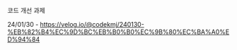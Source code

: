 코드 개선 과제

24/01/30 - https://velog.io/@codekmj/240130-%EB%82%B4%EC%9D%BC%EB%B0%B0%EC%9B%80%EC%BA%A0%ED%94%84
